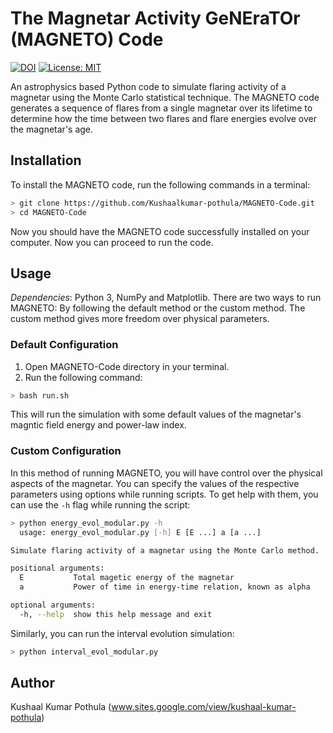 # The Magnetar Activity GeNEraTOr (MAGNETO) Code

[![DOI](https://zenodo.org/badge/340451011.svg)](https://zenodo.org/badge/latestdoi/340451011)
[![License: MIT](https://img.shields.io/badge/License-MIT-yellow.svg)](https://opensource.org/licenses/MIT)


An astrophysics based Python code to simulate flaring activity of a magnetar using the Monte Carlo statistical technique. 
The MAGNETO code generates a sequence of flares from a single magnetar over its lifetime to determine how the time between two flares and flare energies evolve over the magnetar's age.


## Installation

To install the MAGNETO code, run the following commands in a terminal:
```bash
> git clone https://github.com/Kushaalkumar-pothula/MAGNETO-Code.git
> cd MAGNETO-Code
```
Now you should have the MAGNETO code successfully installed on your computer. Now you can proceed to run the code.

## Usage
*Dependencies*: Python 3, NumPy and Matplotlib. 
There are two ways to run MAGNETO: By following the default method or the custom method. The custom method gives more freedom over physical parameters.

### Default Configuration
1. Open MAGNETO-Code directory in your terminal.
2. Run the following command:
```bash
> bash run.sh
```
This will run the simulation with some default values of the magnetar's magntic field energy and power-law index.

### Custom Configuration
In this method of running MAGNETO, you will have control over the physical aspects of the magnetar. You can specify the values of the respective parameters using options while running scripts. To get help with them, you can use the ```-h``` flag while running the script:
```bash
> python energy_evol_modular.py -h
  usage: energy_evol_modular.py [-h] E [E ...] a [a ...]

Simulate flaring activity of a magnetar using the Monte Carlo method.

positional arguments:
  E           Total magetic energy of the magnetar
  a           Power of time in energy-time relation, known as alpha

optional arguments:
  -h, --help  show this help message and exit
```
Similarly, you can run the interval evolution simulation:
```bash
> python interval_evol_modular.py
```
## Author
Kushaal Kumar Pothula (www.sites.google.com/view/kushaal-kumar-pothula)
